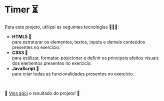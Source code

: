 # Timer ⏳ #
Para este projeto, utilizei as seguintes tecnologias 👩🏿‍💻:
<ul>
  <li><strong>HTML5 📙</strong></li>
  para estruturar os elementos, textos, inputs e demais conteúdos presentes no exercício.
  <li><strong>CSS3 📘</strong></li>
  para estilizar, formatar, posicionar e definir os principais efeitos visuais dos elementos presentes no exercício.
  <li><strong>JavaScript 📒</strong></li>
  para criar todas as funcionalidades presentes no exercício.
</ul> 
<br>

🔗 <a href="https://eytorlima.github.io/timer/" target="_blank">Veja aqui</a> o resultado do projeto! 🔗
<br>
